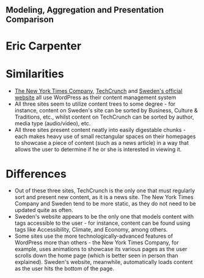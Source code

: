 ## Modeling, Aggregation and Presentation Comparison
# Eric Carpenter

# Similarities

* [The New York Times Company](https://www.nytco.com/), [TechCrunch](https://techcrunch.com/) and [Sweden's official website](https://sweden.se/p4/) all use WordPress as their content management system
* All three sites seem to utilize content trees to some degree - for instance, content on Sweden's site can be sorted by Business, Culture & Traditions, etc., whilst content on TechCrunch can be sorted by author, media type (audio/video), etc.
* All three sites present content neatly into easily digestable chunks - each makes heavy use of small rectangular spaces on their homepages to showcase a piece of content (such as a news article) in a way that allows the user to determine if he or she is interested in viewing it.

# Differences

* Out of these three sites, TechCrunch is the only one that must regularly sort and present new content, as it is a news site. The New York Times Company and Sweden tend to be more static, as they do not need to be updated quite as often.
* Sweden's website appears to be the only one that models content with tags accessible to the user - for instance, content can be found using tags like Accessibility, Climate, and Economy, among others.
* Some sites use the more technologically-advanced features of WordPress more than others - the New York Times Company, for example, uses animations to showcase its various pages as the user scrolls down the home page (which is better seen in person than explained). Sweden's website, meanwhile, automatically loads content as the user hits the bottom of the page.
